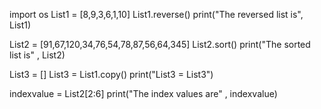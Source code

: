 import os
List1 = [8,9,3,6,1,10]
List1.reverse()
print("The reversed list is", List1)

List2 = [91,67,120,34,76,54,78,87,56,64,345]
List2.sort()
print("The sorted list is" , List2)

List3 = []
List3 = List1.copy()
print("List3 = List3")

indexvalue = List2[2:6]
print("The index values are" , indexvalue)


